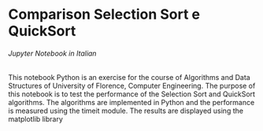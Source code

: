 # Comparison Selection Sort e QuickSort

###### Jupyter Notebook in Italian

This notebook Python is an exercise for the course of Algorithms and Data Structures of University of Florence, Computer
Engineering. The purpose of this notebook is to test the performance of the Selection Sort and QuickSort algorithms. The
algorithms are implemented in Python and the performance is measured using the timeit module. The results are displayed
using the matplotlib library